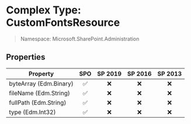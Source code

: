 # Complex Type: CustomFontsResource

> Namespace: Microsoft.SharePoint.Administration

## Properties

Property | SPO | SP 2019 | SP 2016 | SP 2013
----------|:---:|:-------:|:-------:|:-------:
byteArray (Edm.Binary) | ✅ | ❌ | ❌ | ❌
fileName (Edm.String) | ✅ | ❌ | ❌ | ❌
fullPath (Edm.String) | ✅ | ❌ | ❌ | ❌
type (Edm.Int32) | ✅ | ❌ | ❌ | ❌